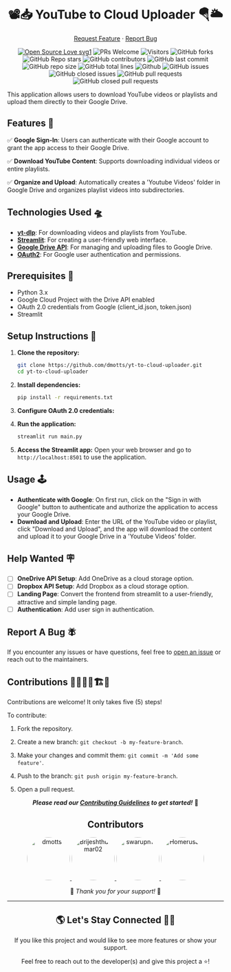 <h1 align="center">  📽️📥 YouTube to Cloud Uploader 🪂🌥️ </h1>

<p align="center">
<a href="https://github.com/dmotts/yt-to-cloud-uploader/issues/new?assignees=&labels=enhancement&projects=&template=feature_request.yml&title=%5BFeature+Request%5D+">Request Feature</a>
     ·
    <a href="https://github.com/dmotts/yt-to-cloud-uploader/issues/new?assignees=&labels=bug&projects=&template=bug_report.yml&title=%5BBug%5D+">Report Bug</a>
 
</p>

<div align="center">
<p>

[![Open Source Love svg1](https://badges.frapsoft.com/os/v1/open-source.svg?v=103)](https://github.com/ellerbrock/open-source-badges/)
![PRs Welcome](https://img.shields.io/badge/PRs-welcome-brightgreen.svg?style=flat)
![Visitors](https://api.visitorbadge.io/api/visitors?path=dmotts%2Fyt-to-cloud-uploader%20&countColor=%23263759&style=flat)
![GitHub forks](https://img.shields.io/github/forks/dmotts/yt-to-cloud-uploader)
![GitHub Repo stars](https://img.shields.io/github/stars/dmotts/yt-to-cloud-uploader)
![GitHub contributors](https://img.shields.io/github/contributors/dmotts/yt-to-cloud-uploader)
![GitHub last commit](https://img.shields.io/github/last-commit/dmotts/yt-to-cloud-uploader)
![GitHub repo size](https://img.shields.io/github/repo-size/dmotts/yt-to-cloud-uploader)
![GitHub total lines](https://sloc.xyz/github/dmotts/yt-to-cloud-uploader)
![Github](https://img.shields.io/github/license/dmotts/yt-to-cloud-uploader)
![GitHub issues](https://img.shields.io/github/issues/dmotts/yt-to-cloud-uploader)
![GitHub closed issues](https://img.shields.io/github/issues-closed-raw/dmotts/yt-to-cloud-uploader)
![GitHub pull requests](https://img.shields.io/github/issues-pr/dmotts/yt-to-cloud-uploader)
![GitHub closed pull requests](https://img.shields.io/github/issues-pr-closed/dmotts/yt-to-cloud-uploader)
</p>
</div>

This application allows users to download YouTube videos or playlists and upload them directly to their Google Drive. 

## Features 📰
✅ **Google Sign-In**: Users can authenticate with their Google account to grant the app access to their Google Drive.

✅ **Download YouTube Content**: Supports downloading individual videos or entire playlists.

✅ **Organize and Upload**: Automatically creates a 'Youtube Videos' folder in Google Drive and organizes playlist videos into subdirectories.

## Technologies Used 🛸 
- [**yt-dlp**](https://github.com/yt-dlp/yt-dlp#readme): For downloading videos and playlists from YouTube.
- [**Streamlit**](https://docs.streamlit.io/): For creating a user-friendly web interface.
- [**Google Drive API**](https://developers.google.com/drive/api): For managing and uploading files to Google Drive.
- [**OAuth2**](https://oauth.net/2/): For Google user authentication and permissions.


## Prerequisites 🐣

- Python 3.x
- Google Cloud Project with the Drive API enabled
- OAuth 2.0 credentials from Google (client_id.json, token.json)
- Streamlit

## Setup Instructions 📜

1. **Clone the repository:**
   ```bash
   git clone https://github.com/dmotts/yt-to-cloud-uploader.git
   cd yt-to-cloud-uploader
   ```

2. **Install dependencies:**
   ```bash
   pip install -r requirements.txt
   ```

3. **Configure OAuth 2.0 credentials:**
   

4. **Run the application:**
   ```bash
   streamlit run main.py
   ```

5. **Access the Streamlit app:**
   Open your web browser and go to `http://localhost:8501` to use the application.

## Usage 🕹️

- **Authenticate with Google**: On first run, click on the "Sign in with Google" button to authenticate and authorize the application to access your Google Drive.
- **Download and Upload**: Enter the URL of the YouTube video or playlist, click "Download and Upload", and the app will download the content and upload it to your Google Drive in a 'Youtube Videos' folder.

## Help Wanted 🪧

- [ ] **OneDrive API Setup**: Add OneDrive as a cloud storage option.
- [ ] **Dropbox API Setup**: Add Dropbox as a cloud storage option.
- [ ] **Landing Page**: Convert the frontend from streamlit to a user-friendly, attractive and simple landing page.
- [ ] **Authentication**: Add user sign in authentication.

## Report A Bug 🪰

If you encounter any issues or have questions, feel free to [open an issue](https://github.com/dmotts/yt-to-cloud-uploader/issues/new?assignees=&labels=bug&projects=&template=bug_report.yml&title=%5BBug%5D+) or reach out to the maintainers.

## Contributions 🧑‍🔧👷‍♀️🏗️🏢

Contributions are welcome! It only takes five (5) steps!

To contribute:

1) Fork the repository.

2) Create a new branch: `git checkout -b my-feature-branch`.

3) Make your changes and commit them: `git commit -m 'Add some feature'`.

4) Push to the branch: `git push origin my-feature-branch`.

5) Open a pull request.

<p align="center" ><strong><em>Please read our <a href="https://github.com/dmotts/yt-to-cloud-uploader/blob/main/CONTRIBUTING.md" >Contributing Guidelines</a> to get started!</em></strong> 🚀</p>

<h2 name="contributors" align="center">Contributors</h2>

<p align="center">
  <a href="https://github.com/dmotts">
    <img src="https://github.com/dmotts.png" width="100" height="100" style="border-radius: 50%;" alt="dmotts"/>
  </a>
  <a href="https://github.com/Brijeshthummar02">
    <img src="https://github.com/Brijeshthummar02.png" width="100" height="100" style="border-radius: 50%;" alt="Brijeshthummar02"/>
  </a>
  <a href="https://github.com/swarupn17">
    <img src="https://github.com/swarupn17.png" width="100" height="100" style="border-radius: 50%;" alt="swarupn17"/>
  </a>
     <a href="https://github.com/HomerusJa">
    <img src="https://github.com/HomerusJa.png" width="100" height="100" style="border-radius: 50%;" alt="HomerusJa" />
  </a>
</p>

<p align="center">🫶 <em>Thank you for your support! </em>🙌 </p>
<hr>
<h2 align="center"> 🌎 Let's Stay Connected 🤜🤛 </h2>

<p align="center"> If you like this project and would like to see more features or show your support.</p>
<p align="center"> Feel free to reach out to the developer(s) and give this project a ⭐!</p>

